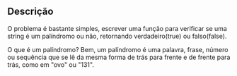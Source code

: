 ## Descrição

O problema é bastante simples, escrever uma função para verificar se uma string é um palíndromo ou não, retornando verdadeiro(true) ou falso(false).

O que é um palíndromo? 
Bem, um palíndromo é uma palavra, frase, número ou sequência que se lê da mesma forma de trás para frente e de frente para trás, como em "ovo" ou "131".